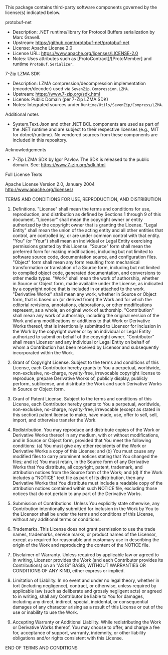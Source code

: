 This package contains third-party software components governed by the license(s) indicated below.

protobuf-net

- Description: .NET runtime/library for Protocol Buffers serialization by Marc Gravell.
- Upstream: https://github.com/protobuf-net/protobuf-net
- License: Apache License 2.0
- License URL: https://www.apache.org/licenses/LICENSE-2.0
- Notes: Uses attributes such as [ProtoContract]/[ProtoMember] and runtime `ProtoBuf.Serializer`.

7-Zip LZMA SDK

- Description: LZMA compression/decompression implementation (encoder/decoder) used via `SevenZip.Compression.LZMA`.
- Upstream: https://www.7-zip.org/sdk.html
- License: Public Domain (per 7-Zip LZMA SDK)
- Notes: Integrated sources under `Runtime/Utils/SevenZip/Compress/LZMA`.

Additional notes

- System.Text.Json and other .NET BCL components are used as part of the .NET runtime and are subject to their respective licenses (e.g., MIT for dotnet/runtime). No vendored sources from these components are included in this repository.

Acknowledgements

- 7-Zip LZMA SDK by Igor Pavlov. The SDK is released to the public domain. See: https://www.7-zip.org/sdk.html

Full License Texts

Apache License
Version 2.0, January 2004
http://www.apache.org/licenses/

TERMS AND CONDITIONS FOR USE, REPRODUCTION, AND DISTRIBUTION

1. Definitions.
   "License" shall mean the terms and conditions for use, reproduction, and distribution as defined by Sections 1 through 9 of this document.
   "Licensor" shall mean the copyright owner or entity authorized by the copyright owner that is granting the License.
   "Legal Entity" shall mean the union of the acting entity and all other entities that control, are controlled by, or are under common control with that entity.
   "You" (or "Your") shall mean an individual or Legal Entity exercising permissions granted by this License.
   "Source" form shall mean the preferred form for making modifications, including but not limited to software source code, documentation source, and configuration files.
   "Object" form shall mean any form resulting from mechanical transformation or translation of a Source form, including but not limited to compiled object code, generated documentation, and conversions to other media types.
   "Work" shall mean the work of authorship, whether in Source or Object form, made available under the License, as indicated by a copyright notice that is included in or attached to the work.
   "Derivative Works" shall mean any work, whether in Source or Object form, that is based on (or derived from) the Work and for which the editorial revisions, annotations, elaborations, or other modifications represent, as a whole, an original work of authorship.
   "Contribution" shall mean any work of authorship, including the original version of the Work and any modifications or additions to that Work or Derivative Works thereof, that is intentionally submitted to Licensor for inclusion in the Work by the copyright owner or by an individual or Legal Entity authorized to submit on behalf of the copyright owner.
   "Contributor" shall mean Licensor and any individual or Legal Entity on behalf of whom a Contribution has been received by Licensor and subsequently incorporated within the Work.

2. Grant of Copyright License.
   Subject to the terms and conditions of this License, each Contributor hereby grants to You a perpetual, worldwide, non-exclusive, no-charge, royalty-free, irrevocable copyright license to reproduce, prepare Derivative Works of, publicly display, publicly perform, sublicense, and distribute the Work and such Derivative Works in Source or Object form.

3. Grant of Patent License.
   Subject to the terms and conditions of this License, each Contributor hereby grants to You a perpetual, worldwide, non-exclusive, no-charge, royalty-free, irrevocable (except as stated in this section) patent license to make, have made, use, offer to sell, sell, import, and otherwise transfer the Work.

4. Redistribution.
   You may reproduce and distribute copies of the Work or Derivative Works thereof in any medium, with or without modifications, and in Source or Object form, provided that You meet the following conditions:
   (a) You must give any other recipients of the Work or Derivative Works a copy of this License; and
   (b) You must cause any modified files to carry prominent notices stating that You changed the files; and
   (c) You must retain, in the Source form of any Derivative Works that You distribute, all copyright, patent, trademark, and attribution notices from the Source form of the Work; and
   (d) If the Work includes a "NOTICE" text file as part of its distribution, then any Derivative Works that You distribute must include a readable copy of the attribution notices contained within such NOTICE file, excluding those notices that do not pertain to any part of the Derivative Works.

5. Submission of Contributions.
   Unless You explicitly state otherwise, any Contribution intentionally submitted for inclusion in the Work by You to the Licensor shall be under the terms and conditions of this License, without any additional terms or conditions.

6. Trademarks.
   This License does not grant permission to use the trade names, trademarks, service marks, or product names of the Licensor, except as required for reasonable and customary use in describing the origin of the Work and reproducing the content of the NOTICE file.

7. Disclaimer of Warranty.
   Unless required by applicable law or agreed to in writing, Licensor provides the Work (and each Contributor provides its Contributions) on an "AS IS" BASIS, WITHOUT WARRANTIES OR CONDITIONS OF ANY KIND, either express or implied.

8. Limitation of Liability.
   In no event and under no legal theory, whether in tort (including negligence), contract, or otherwise, unless required by applicable law (such as deliberate and grossly negligent acts) or agreed to in writing, shall any Contributor be liable to You for damages, including any direct, indirect, special, incidental, or consequential damages of any character arising as a result of this License or out of the use or inability to use the Work.

9. Accepting Warranty or Additional Liability.
   While redistributing the Work or Derivative Works thereof, You may choose to offer, and charge a fee for, acceptance of support, warranty, indemnity, or other liability obligations and/or rights consistent with this License.

END OF TERMS AND CONDITIONS
